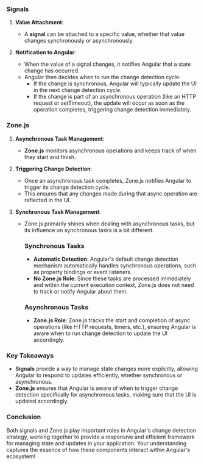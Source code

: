 ### Signals

1. **Value Attachment**:
   - A **signal** can be attached to a specific value, whether that value changes synchronously or asynchronously.

2. **Notification to Angular**:
   - When the value of a signal changes, it notifies Angular that a state change has occurred.
   - Angular then decides when to run the change detection cycle:
     - If the change is synchronous, Angular will typically update the UI in the next change detection cycle.
     - If the change is part of an asynchronous operation (like an HTTP request or setTimeout), the update will occur as soon as the operation completes, triggering change detection immediately.

### Zone.js

1. **Asynchronous Task Management**:
   - **Zone.js** monitors asynchronous operations and keeps track of when they start and finish.

2. **Triggering Change Detection**:
   - Once an asynchronous task completes, Zone.js notifies Angular to trigger its change detection cycle.
   - This ensures that any changes made during that async operation are reflected in the UI.

3. **Synchronous Task Management**:
   - Zone.js primarily shines when dealing with asynchronous tasks, but its influence on synchronous tasks is a bit different.
      ### Synchronous Tasks
      - **Automatic Detection**: Angular's default change detection mechanism automatically handles synchronous operations, such as property bindings or event listeners. 
      - **No Zone.js Role**: Since these tasks are processed immediately and within the current execution context, Zone.js does not need to track or notify Angular about them.

      ### Asynchronous Tasks
      - **Zone.js Role**: Zone.js tracks the start and completion of async operations (like HTTP requests, timers, etc.), ensuring Angular is aware when to run change detection to update the UI accordingly.



### Key Takeaways

- **Signals** provide a way to manage state changes more explicitly, allowing Angular to respond to updates efficiently, whether synchronous or asynchronous.
- **Zone.js** ensures that Angular is aware of when to trigger change detection specifically for asynchronous tasks, making sure that the UI is updated accordingly.

### Conclusion

Both signals and Zone.js play important roles in Angular's change detection strategy, working together to provide a responsive and efficient framework for managing state and updates in your application. Your understanding captures the essence of how these components interact within Angular's ecosystem!
